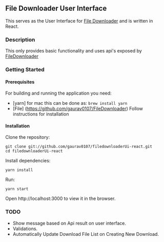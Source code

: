 ## File Downloader User Interface

This serves as the User Interface for [File Downloader](https://github.com/gaurav0107/FileDownloader) and is written in React.

### Description
This only provides basic functionality and uses api's exposed by [FileDownloader](https://github.com/gaurav0107/FileDownloader)


### Getting Started

#### Prerequisites

For building and running the application you need:
* [yarn] for mac this can be done as: ```brew install yarn```
* [File] (https://github.com/gaurav0107/FileDownloader) Follow instructions for installation


#### Installation
Clone the repository:

```
git clone git://github.com/gaurav0107/filedownloaderUi-react.git
cd filedownloaderUi-react
```

Install dependencies:
```
yarn install
```

Run:
```
yarn start
```

Open http://localhost:3000 to view it in the browser.


### TODO
* Show message based on Api result on user interface.
* Validations.
* Automatically Update Download File List on Creating New Download.

